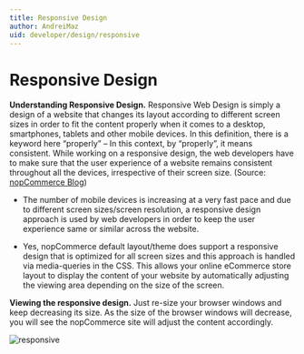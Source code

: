 ```yaml
---
title: Responsive Design
author: AndreiMaz
uid: developer/design/responsive
---
```


# Responsive Design

**Understanding Responsive Design.** Responsive Web Design is simply a design of a website that changes its layout according to different screen sizes in order to fit the content properly when it comes to a desktop, smartphones, tablets and other mobile devices. In this definition, there is a keyword here “properly” – In this context, by “properly”, it means consistent. While working on a responsive design, the web developers have to make sure that the user experience of a website remains consistent throughout all the devices, irrespective of their screen size. (Source: [nopCommerce Blog](https://www.nopcommerce.com/blog/2-why-a-responsive-design-should-be-a-priority-for-your-business-website.aspx))

* The number of mobile devices is increasing at a very fast pace and due to different screen sizes/screen resolution, a responsive design approach is used by web developers in order to keep the user experience same or similar across the website.

* Yes, nopCommerce default layout/theme does support a responsive design that is optimized for all screen sizes and this approach is handled via media-queries in the CSS. This allows your online eCommerce store layout to display the content of your website by automatically adjusting the viewing area depending on the size of the screen.

**Viewing the responsive design.** Just re-size your browser windows and keep decreasing its size. As the size of the browser windows will decrease, you will see the nopCommerce site will adjust the content accordingly.

![responsive](_static/responsive/Responsive.jpg)